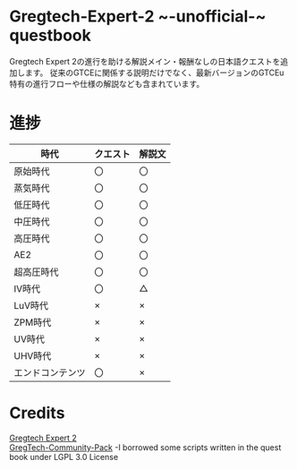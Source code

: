 # Gregtech-Expert-2 ~-unofficial-~ questbook
Gregtech Expert 2の進行を助ける解説メイン・報酬なしの日本語クエストを追加します。
従来のGTCEに関係する説明だけでなく、最新バージョンのGTCEu特有の進行フローや仕様の解説なども含まれています。

# 進捗
|  時代  |  クエスト |  解説文 |
| ---- | ---- | ---- |
|  原始時代  |  〇  |  〇  |
|  蒸気時代  |  〇  |  〇　 |
|  低圧時代  |  〇  |  〇　 |
|  中圧時代  |  〇  |  〇　 |
|  高圧時代  |  〇  |  〇　 |
|  AE2  |  〇  |  〇　 |
|  超高圧時代  |  〇  |  〇　 |
|  IV時代  |  〇  |  △　 |
|  LuV時代  |  ×  |  ×　 |
|  ZPM時代  |  ×  |  ×　 |
|  UV時代  |  ×  |  ×　 |
|  UHV時代  |  ×  |  ×　 |
|  エンドコンテンツ  |  〇  |  ×　 |

# Credits
[Gregtech Expert 2](https://github.com/GTModpackTeam/gregtech-expert-2)  
[GregTech-Community-Pack](https://github.com/GregTechCEu/GregTech-Community-Pack) -I borrowed some scripts written in the quest book under LGPL 3.0 License  